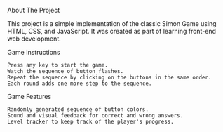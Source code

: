 About The Project

This project is a simple implementation of the classic Simon Game using HTML, CSS, and JavaScript. It was created as part of learning front-end web development.

Game Instructions

    Press any key to start the game.
    Watch the sequence of button flashes.
    Repeat the sequence by clicking on the buttons in the same order.
    Each round adds one more step to the sequence.
    
Game Features

    Randomly generated sequence of button colors.
    Sound and visual feedback for correct and wrong answers.
    Level tracker to keep track of the player's progress.
